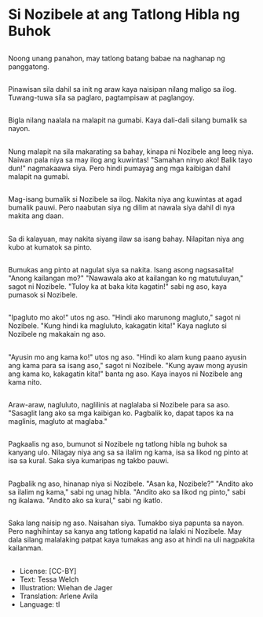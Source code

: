 # Si Nozibele at ang Tatlong Hibla ng Buhok

##
Noong unang panahon, may tatlong batang babae na naghanap ng panggatong.

##
Pinawisan sila dahil sa init ng araw kaya naisipan nilang maligo sa ilog. Tuwang-tuwa sila sa paglaro, pagtampisaw at paglangoy.

##
Bigla nilang naalala na malapit na gumabi. Kaya dali-dali silang bumalik sa nayon.

##
Nung malapit na sila makarating sa bahay, kinapa ni Nozibele ang leeg niya. Naiwan pala niya sa may ilog ang kuwintas! "Samahan ninyo ako! Balik tayo dun!" nagmakaawa siya. Pero hindi pumayag ang mga kaibigan dahil malapit na gumabi.

##
Mag-isang bumalik si Nozibele sa ilog. Nakita niya ang kuwintas at agad bumalik pauwi. Pero naabutan siya ng dilim at nawala siya dahil di nya makita ang daan.

##
Sa di kalayuan, may nakita siyang ilaw sa isang bahay. Nilapitan niya ang kubo at kumatok sa pinto.

##
Bumukas ang pinto at nagulat siya sa nakita. Isang asong nagsasalita! "Anong kailangan mo?"
"Nawawala ako at kailangan ko ng matutuluyan," sagot ni Nozibele.
"Tuloy ka at baka kita kagatin!" sabi ng aso, kaya pumasok si Nozibele.

##
"Ipagluto mo ako!" utos ng aso.
"Hindi ako marunong magluto," sagot ni Nozibele.
"Kung hindi ka magluluto, kakagatin kita!" Kaya nagluto si Nozibele ng makakain ng aso.

##
"Ayusin mo ang kama ko!" utos ng aso.
"Hindi ko alam kung paano ayusin ang kama para sa isang aso," sagot ni Nozibele.
"Kung ayaw mong ayusin ang kama ko, kakagatin kita!" banta ng aso. Kaya inayos ni Nozibele ang kama nito.


##
Araw-araw, nagluluto, naglilinis at naglalaba si Nozibele para sa aso.
"Sasaglit lang ako sa mga kaibigan ko. Pagbalik ko, dapat tapos ka na maglinis, magluto at maglaba."

##
Pagkaalis ng aso, bumunot si Nozibele ng tatlong hibla ng buhok sa kanyang ulo. Nilagay niya ang sa sa ilalim ng kama, isa sa likod ng pinto at isa sa kural. Saka siya kumaripas ng takbo pauwi.

##
Pagbalik ng aso, hinanap niya si Nozibele. "Asan ka, Nozibele?"
"Andito ako sa ilalim ng kama," sabi ng unag hibla.
"Andito ako sa likod ng pinto," sabi ng ikalawa.
"Andito ako sa kural," sabi ng ikatlo.

##
Saka lang naisip ng aso. Naisahan siya. Tumakbo siya papunta sa nayon. Pero naghihintay sa kanya ang tatlong kapatid na lalaki ni Nozibele. May dala silang malalaking patpat kaya tumakas ang aso at hindi na uli nagpakita kailanman.

##
* License: [CC-BY]
* Text: Tessa Welch
* Illustration: Wiehan de Jager
* Translation: Arlene Avila
* Language: tl
